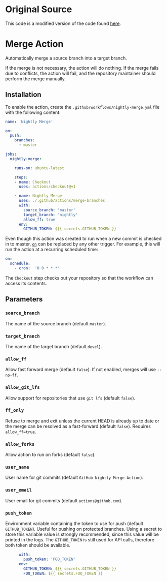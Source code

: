 # Original Source

This code is a modified version of the code found
[here](https://github.com/robotology/gh-action-nightly-merge).

# Merge Action

Automatically merge a source branch into a target branch.

If the merge is not necessary, the action will do nothing.
If the merge fails due to conflicts, the action will fail, and the repository
maintainer should perform the merge manually.

## Installation

To enable the action, create the `.github/workflows/nightly-merge.yml`
file with the following content:

```yml
name: 'Nightly Merge'

on:
  push:
    branches:
      - master

jobs:
  nightly-merge:

    runs-on: ubuntu-latest

    steps:
    - name: Checkout
      uses: actions/checkout@v1

    - name: Nightly Merge
      uses: ./.github/actions/merge-branches
      with:
        source_branch: 'master'
        target_branch: 'nightly'
        allow_ff: true
      env:
        GITHUB_TOKEN: ${{ secrets.GITHUB_TOKEN }}
```

Even though this action was created to run when a new commit is checked in to master,
[`on`](https://help.github.com/en/articles/workflow-syntax-for-github-actions#on)
can be replaced by any other trigger.
For example, this will run the action at a recurring scheduled time:

```yml
on:
  schedule:
    - cron:  '0 0 * * *'
```

The `Checkout` step checks out your repository so that the workflow
can access its contents.

## Parameters

### `source_branch`

The name of the source branch (default `master`).

### `target_branch`

The name of the target branch (default `devel`).

### `allow_ff`

Allow fast forward merge (default `false`). If not enabled, merges will use
`--no-ff`.

### `allow_git_lfs`

Allow support for repositories that use `git lfs` (default `false`). 

### `ff_only`

Refuse to merge and exit unless the current HEAD is already up to date or the
merge can be resolved as a fast-forward (default `false`).
Requires `allow_ff=true`.

### `allow_forks`

Allow action to run on forks (default `false`).

### `user_name`

User name for git commits (default `GitHub Nightly Merge Action`).

### `user_email`

User email for git commits (default `actions@github.com`).

### `push_token`

Environment variable containing the token to use for push (default
`GITHUB_TOKEN`).
Useful for pushing on protected branches.
Using a secret to store this variable value is strongly recommended, since this
value will be printed in the logs.
The `GITHUB_TOKEN` is still used for API calls, therefore both token should be
available.

```yml
      with:
        push_token: 'FOO_TOKEN'
      env:
        GITHUB_TOKEN: ${{ secrets.GITHUB_TOKEN }}
        FOO_TOKEN: ${{ secrets.FOO_TOKEN }}
```
